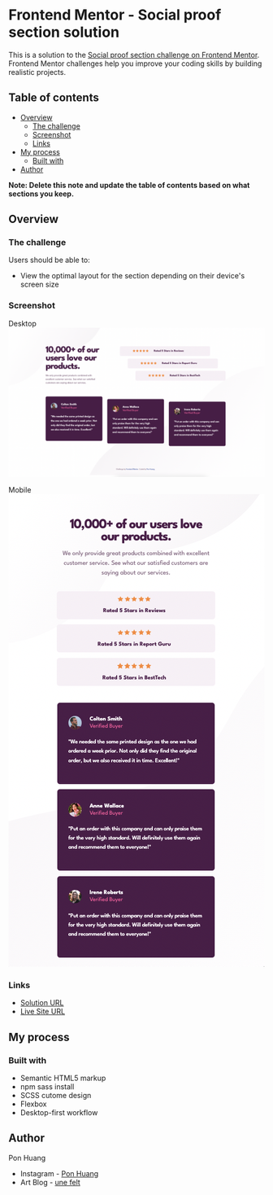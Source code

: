 # Frontend Mentor - Social proof section solution

This is a solution to the [Social proof section challenge on Frontend Mentor](https://www.frontendmentor.io/challenges/social-proof-section-6e0qTv_bA). Frontend Mentor challenges help you improve your coding skills by building realistic projects.

## Table of contents

- [Overview](#overview)
  - [The challenge](#the-challenge)
  - [Screenshot](#screenshot)
  - [Links](#links)
- [My process](#my-process)
  - [Built with](#built-with)
- [Author](#author)

**Note: Delete this note and update the table of contents based on what sections you keep.**

## Overview

### The challenge

Users should be able to:

- View the optimal layout for the section depending on their device's screen size

### Screenshot

Desktop
![](screenshot/desktop.png)

Mobile
![](screenshot/mobile.png)

### Links

- [Solution URL](https://github.com/ponhuang/social-proof-section)
- [Live Site URL](https://ponhuang.github.io/social-proof-section/)

## My process

### Built with

- Semantic HTML5 markup
- npm sass install
- SCSS cutome design
- Flexbox
- Desktop-first workflow

## Author

Pon Huang

- Instagram - [Pon Huang](https://www.instagram.com/ponhuang/)
- Art Blog - [une felt](https://une722.wordpress.com)
